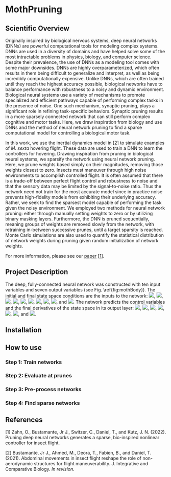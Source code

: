 # MothPruning

## Scientific Overview 
Originally inspired by biological nervous systems, deep neural networks (DNNs) are powerful computational tools for modeling complex systems. DNNs are used in a diversity of domains and have helped solve some of the most intractable problems in physics, biology, and computer science. Despite their prevalence, the use of DNNs as a modeling tool comes with some major downsides. DNNs are highly overparameterized, which often results in them being difficult to generalize and interpret, as well as being incredibly computationally expensive. Unlike DNNs, which are often trained until they reach the highest accuracy possible, biological networks have to balance performance with robustness to a noisy and dynamic environment. Biological neural systems use a variety of mechanisms to promote specialized and efficient pathways capable of performing complex tasks in the presence of noise. One such mechanism, synaptic pruning, plays a significant role in refining task-specific behaviors. Synaptic pruning results in a more sparsely connected network that can still perform complex cognitive and motor tasks. Here, we draw inspiration from biology and use DNNs and the method of neural network pruning to find a sparse computational model for controlling a biological motor task. 

In this work, we use the inertial dynamics model in [[2]](#2) to simulate examples of *M. sexta* hovering flight. These data are used to train a DNN to learn the controllers for hovering. Drawing inspiration from pruning in biological neural systems, we sparsify the network using neural network pruning. Here, we prune weights based simply on their magnitudes, removing those weights closest to zero. Insects must maneuver through high noise environments to accomplish controlled flight. It is often assumed that there is a trade-off between perfect flight control and robustness to noise and that the sensory data may be limited by the signal-to-noise ratio. Thus the network need not train for the most accurate model since in practice noise prevents high-fidelity models from exhibiting their underlying accuracy. Rather, we seek to find the sparsest model capable of performing the task given the noisy environment. We employed two methods for neural network pruning: either through manually setting weights to zero or by utilizing binary masking layers. Furthermore, the DNN is pruned sequentially, meaning groups of weights are removed slowly from the network, with retraining in-between successive prunes, until a target sparsity is reached. Monte Carlo simulations are also used to quantify the statistical distribution of network weights during pruning given random initialization of network weights.

For more information, please see our [paper](https://link-url-here.org) [[1]](#1). 

## Project Description

The deep, fully-connected neural network was constructed with ten input variables and seven output variables (see Fig. \ref{fig:mothBody}). The initial and final state space conditions are the inputs to the network: <img src="https://render.githubusercontent.com/render/math?math=\dot{x}_i">, <img src="https://render.githubusercontent.com/render/math?math=\dot{y}_i">, 
<img src="https://render.githubusercontent.com/render/math?math=\phi_i">, <img src="https://render.githubusercontent.com/render/math?math=\theta_i">, <img src="https://render.githubusercontent.com/render/math?math=\dot{\phi}_i">, <img src="https://render.githubusercontent.com/render/math?math=\dot{\theta}_i">, 
<img src="https://render.githubusercontent.com/render/math?math=x_f">,
<img src="https://render.githubusercontent.com/render/math?math=y_f">, <img src="https://render.githubusercontent.com/render/math?math=\phi_f">, and <img src="https://render.githubusercontent.com/render/math?math=\theta_f">. The network predicts the control variables and the final derivatives of the state space in its output layer: <img src="https://render.githubusercontent.com/render/math?math=F_x">, <img src="https://render.githubusercontent.com/render/math?math=F_y">, <img src="https://render.githubusercontent.com/render/math?math=\tau">, <img src="https://render.githubusercontent.com/render/math?math=\dot{x}_f">, <img src="https://render.githubusercontent.com/render/math?math=\dot{y}_f">, <img src="https://render.githubusercontent.com/render/math?math=\dot{\phi}_f">, and <img src="https://render.githubusercontent.com/render/math?math=\dot{\theta}_f">.

## Installation

## How to use

### Step 1: Train networks 

### Step 2: Evaluate at prunes

### Step 3: Pre-process networks 

### Step 4: Find sparse networks 

## References
<a id="1">[1]</a> 
Zahn, O., Bustamante, Jr J., Switzer, C., Daniel, T., and Kutz, J. N. (2022). 
Pruning deep neural networks generates a sparse, bio-inspired nonlinear controller for insect flight. 

<a id="2">[2]</a> 
Bustamante, Jr J., Ahmed, M., Deora, T., Fabien, B., and Daniel, T. (2021). 
Abdominal movements in insect flight reshape the role of non-aerodynamic structures for flight maneuverability. 
J. Integrative and Comparative Biology. *In revision.*
